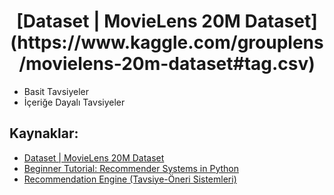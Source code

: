 <h1 align="center"> [Dataset | MovieLens 20M Dataset](https://www.kaggle.com/grouplens/movielens-20m-dataset#tag.csv) </h1>

* Basit Tavsiyeler
* İçeriğe Dayalı Tavsiyeler

## Kaynaklar:

* [Dataset | MovieLens 20M Dataset](https://www.kaggle.com/grouplens/movielens-20m-dataset#tag.csv)
* [Beginner Tutorial: Recommender Systems in Python](https://www.datacamp.com/community/tutorials/recommender-systems-python?utm_source=adwords_ppc&utm_campaignid=1455363063&utm_adgroupid=65083631748&utm_device=c&utm_keyword=&utm_matchtype=b&utm_network=g&utm_adpostion=&utm_creative=278443377086&utm_targetid=aud-299261629614:dsa-473406569915&utm_loc_interest_ms=&utm_loc_physical_ms=1012782&gclid=Cj0KCQjw17n1BRDEARIsAFDHFex9CKkiZK5mdim1dbRkj0aam6BaqKbvi1KcIQ3QjEvymmuf4JVPQ04aAnpXEALw_wcB)
* [Recommendation Engine (Tavsiye-Öneri Sistemleri)](https://www.datasciencearth.com/recommendation-engine-tavsiye-oneri-sistemleri)
